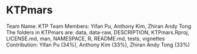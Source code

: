 # KTPmars
 Team Name: KTP
 Team Members: Yifan Pu, Anthony Kim, Zhiran Andy Tong
 The folders in KTPmars are: data, data-raw, DESCRIPTION, KTPmars.Rproj, LICENSE.md, man, NAMESPACE, R, README.md, tests, vignettes
 Contribution: Yifan Pu (34%), Anthony Kim (33%), Zhiran Andy Tong (33%)